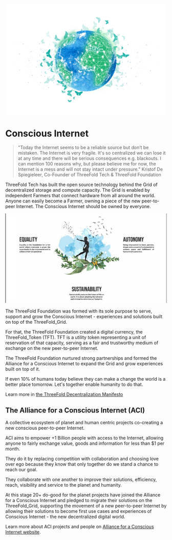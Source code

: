 ![alt](img/earth.png)

# Conscious Internet

> "Today the Internet seems to be a reliable source but don’t be mistaken. The Internet is very fragile. It's so centralized we can lose it at any time and there will be serious consequences e.g. blackouts.
> I can mention 100 reasons why, but please believe me for now, the Internet is a mess and will not stay intact under pressure."
> Kristof De Spiegieleer, Co-Founder of ThreeFold Tech & ThreeFold Foundation

ThreeFold Tech has built the open source technology behind the Grid of decentralized storage and compute capacity. The Grid is enabled by independent Farmers that connect hardware from all around the world. Anyone can easily become a Farmer, owning a piece of the new peer-to-peer Internet. The Conscious Internet should be owned by everyone.

![alt](img/acivalues.jpeg)

The ThreeFold Foundation was formed with its sole purpose to serve, support and grow the Conscious Internet - experiences and solutions built on top of the ThreeFold_Grid.

For that, the ThreeFold Foundation created a digital currency, the ThreeFold_Token (TFT). TFT is a utility token representing a unit of reservation of that capacity, serving as a fair and trustworthy medium of exchange on the new peer-to-peer Internet.

The ThreeFold Foundation nurtured strong partnerships and formed the Alliance for a Conscious Internet to expand the Grid and grow experiences built on top of it.

If even 10% of humans today believe they can make a change the world is a better place tomorrow. Let's together enable humanity to do that.

Learn more in [the ThreeFold Decentralization Manifesto](https://wiki.threefold.io/threefold_decentralization_manifesto_v_2_0_1.pdf)

## The Alliance for a Conscious Internet (ACI)

A collective ecosystem of planet and human centric projects co-creating a new conscious peer-to-peer Internet.

ACI aims to empower +1 Billion people with access to the Internet, allowing anyone to fairly exchange value, goods and information for less than $1 per month.

They do it by replacing competition with collaboration and choosing love over ego because they know that only together do we stand a chance to reach our goal.

They collaborate with one another to improve their solutions, efficiency, reach, visibility and service to the planet and humanity.

At this stage 20+ do-good for the planet projects have joined the Alliance for a Conscious Internet and pledged to migrate their solutions on the ThreeFold_Grid, supporting the movement of a new peer-to-peer Internet by allowing their solutions to become first use cases and experiences of Conscious Internet - the new decentralized digital world.

Learn more about ACI projects and people on [Alliance for a Conscious Internet website](https://www.consciousinternet.org/).
